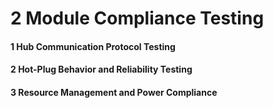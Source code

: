 # 2 Module Compliance Testing


#### 1 Hub Communication Protocol Testing


#### 2 Hot-Plug Behavior and Reliability Testing


#### 3 Resource Management and Power Compliance

